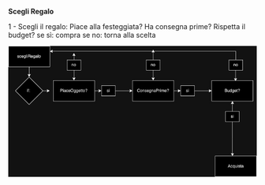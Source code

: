 **Scegli Regalo**

1 - Scegli il regalo:
   Piace alla festeggiata?
   Ha consegna prime?
   Rispetta il budget?
se sì: compra
se no: torna alla scelta

![image desc](./img/ScegliRegalo.jpg)


